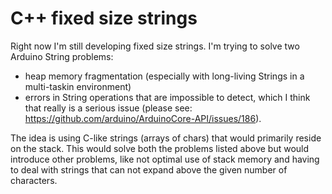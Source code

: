 # C++ fixed size strings

Right now I'm still developing fixed size strings. I'm trying to solve two Arduino String problems:
 - heap memory fragmentation (especially with long-living Strings in a multi-taskin environment)
 - errors in String operations that are impossible to detect, which I think that really is a serious issue (please see: https://github.com/arduino/ArduinoCore-API/issues/186). 
 
The idea is using C-like strings (arrays of chars) that would primarily reside on the stack. This would solve both the problems listed above but would introduce other problems, like not optimal use of stack memory and having to deal with strings that can not expand above the given number of characters.
